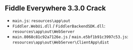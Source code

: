 ## Fiddle Everywhere 3.3.0 Crack

-   `main.js`: `resources\app\out`
-   `Fiddler.WebUi.dll` / `FiddlerBackendSDK.dll`: `resources\app\out\WebServer`
-   `main.8068c81c92a7126e.js` / `main.e5bf1b91c3997c53.js`: `resources\app\out\WebServer\ClientApp\dist`
